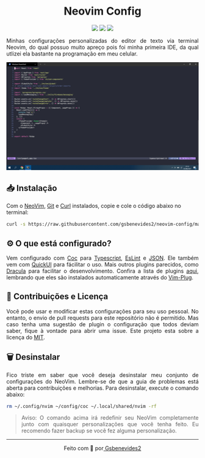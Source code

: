 <h1 align="center">Neovim Config</h1>
<p align="center">
<img src="https://img.shields.io/badge/Neovim-f1f1f1?style=for-the-badge&logo=neovim&logoColor=black">
<img src="https://img.shields.io/badge/Linux-f1f1f1?style=for-the-badge&logo=linux&logoColor=black">
<img src="https://img.shields.io/badge/Windows-f1f1f1?style=for-the-badge&logo=windows&logoColor=black">
</p>
<p align="justify">
Minhas configurações personalizadas do editor de texto via terminal Neovim, do qual possuo muito apreço pois foi minha primeira IDE, da qual utlizei ela bastante na programação em meu celular.
</p>
<p align="center">
  <img width="800" src=".github/screenshot.png"/>
</p>

## 📥 Instalação

Com o [NeoVim](https://neovim.io/), [Git](https://git-scm.com/) e [Curl](https://github.com/curl/curl) instalados, copie e cole o código abaixo no terminal:

```bash
curl -s https://raw.githubusercontent.com/gsbenevides2/neovim-config/main/install.sh | bash
```

## ⚙️ O que está configurado?
<p align="justify">
Vem configurado com <a href="https://github.com/neoclide/coc.nvim">Coc</a> para <a href="https://github.com/neoclide/coc-tsserver">Typescript</a>, <a href="https://github.com/neoclide/coc-eslint">EsLint</a> e <a href="https://github.com/neoclide/coc-json">JSON</a>. Ele também vem com <a href="https://github.com/skywind3000/vim-quickui">QuickUI</a> para fácilitar o uso. Mais outros plugins parecidos, como <a href="https://github.com/dracula/vim">Dracula</a> para facilitar o desenvolvimento. Confira a lista de plugins <a href="https://github.com/gsbenevides2/neovim-config/blob/main/pluginList.vim">aqui</a>, lembrando que eles são instalados automaticamente através do <a href="https://github.com/junegunn/vim-plug">Vim-Plug</a>.
</p>

## 📝 Contribuições e Licença
<p align="justify">
Você pode usar e modificar estas configurações para seu uso pessoal. No entanto, o envio de pull requests para este repositório não é permitido. Mas caso tenha uma sugestão de plugin o configuração que todos deviam saber, fique à vontade para abrir uma issue. Este projeto esta sobre a licença do  <a href="LICENSE">MIT</a>.
</p>

## 🗑 Desinstalar
<p align="justify">
Fico triste em saber que você deseja desinstalar meu conjunto de configurações do NeoVim. Lembre-se de que a guia de problemas está aberta para contribuições e melhorias. Para desinstalar, execute o comando abaixo:
</p>

```bash
rm ~/.config/nvim ~/config/coc ~/.local/shared/nvim -rf
```

> <p align="justify">Aviso: O comando acima irá redefinir seu NeoVim completamente junto com quaisquer personalizações que você tenha feito. Eu recomendo fazer backup se você fez alguma personalização.</p>

<hr>
<p align="center">Feito com 🤍 por<a href="https://gui.dev.br"> Gsbenevides2</a></p>
